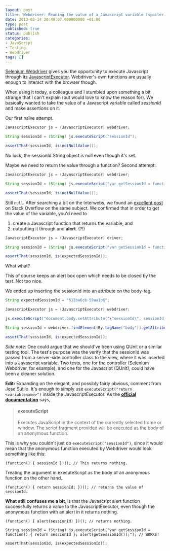 ```yaml
---
layout: post
title: 'Webdriver: Reading the value of a Javascript variable (spoiler: weirdness)'
date: 2013-02-14 20:49:07.000000000 +01:00
type: post
published: true
status: publish
categories:
- JavaScript
- Testing
- Webdriver
tags: []
---
```

[Selenium Webdriver](http://docs.seleniumhq.org/projects/webdriver/ "http://docs.seleniumhq.org/projects/webdriver/") gives you the opportunity to execute Javascript through its [JavascriptExecutor](http://selenium.googlecode.com/svn/trunk/docs/api/java/org/openqa/selenium/JavascriptExecutor.html "http://selenium.googlecode.com/svn/trunk/docs/api/java/org/openqa/selenium/JavascriptExecutor.html"). Webdriver's own functions are usually enough to interact with the browser though.

When using it today, a colleague and I stumbled upon something a bit strange that I can't explain (but would love to know the reason for). We basically wanted to take the value of a Javascript variable called _sessionId_ and make assertions on it.

Our first naïve attempt.

~~~ java
JavascriptExecutor js = (JavascriptExecutor) webdriver;

String sessionId = (String) js.executeScript("sessionId");

assertThat(sessionId, is(notNullValue());
~~~

No luck, the sessionId String object is null even though it's set.

Maybe we need to return the value through a function? Second attempt:

~~~ java
JavascriptExecutor js = (JavascriptExecutor) webdriver;

String sessionId = (String) js.executeScript("var getSessionId = function() { return sessionId }; getSessionId(); ");

assertThat(sessionId, is(notNullValue());
~~~

Still `null`. After searching a bit on the Interwebs, we found an [excellent post](http://stackoverflow.com/questions/13994393/reading-javascript-variables-using-selenium-webdriver "http://stackoverflow.com/questions/13994393/reading-javascript-variables-using-selenium-webdriver") on Stack Overflow on the same subject. We confirmed that in order to get the value of the variable, you'd need to

1.  create a Javascript function that returns the variable, and
2.  outputting it through and **alert**. (?!)

~~~ java
JavascriptExecutor js = (JavascriptExecutor) driver;

String sessionId = (String) js.executeScript("var getSessionId = function() { return sessionId }; alert(getSessionId());");

assertThat(sessionId, is(expectedSessionId));
~~~

What what?

This of course keeps an alert box open which needs to be closed by the test. Not too nice.

We ended up inserting the sessionId into an attribute on the body-tag.

~~~ java
String expectedSessionId = "612ba6cb-59aa1b6";

JavascriptExecutor js = (JavascriptExecutor) webdriver;

js.executeScript("document.body.setAttribute("\"sessionId\", sessionId)");

String sessionId = webdriver.findElement(By.tagName("body")).getAttribute("sessionId");

assertThat(sessionId, is(expectedSessionId));
~~~

_Side note:_ One could argue that we should've been using QUnit or a similar testing tool. The test's purpose was the verify that the sessionId was passed from a server-side controller class to the view, where it was inserted into a Javascript variable. Two tests, one for the controller (Selenium Webdriver, for example), and one for the Javascript (QUnit), could have been a cleaner solution.

**Edit:** Expanding on the elegant, and possibly fairly obvious, comment from Jose Sutilo. It's enough to simply use `executeScript("return <variablename>")` inside the JavascriptExecutor. As the [**official documentation**](http://selenium.googlecode.com/svn/trunk/docs/api/java/org/openqa/selenium/JavascriptExecutor.html "http://selenium.googlecode.com/svn/trunk/docs/api/java/org/openqa/selenium/JavascriptExecutor.html") says,

> #### executeScript
>
> Executes JavaScript in the context of the currently selected frame or window. The script fragment provided will be executed as the body of an anonymous function.

This is why you couldn't just do `executeScript("sessionId")`, since it would mean that the anonymous function executed by Webdriver would look something like this: 

~~~
(function() { sessionId })(); // This returns nothing.
~~~

Treating the argument in executeScript as the body of an anonymous function on the other hand..

~~~
(function() { return sessionId; })(); // returns the value of sessionId.
~~~

**What still confuses me a bit**, is that the Javascript alert function successfully returns a value to the JavascriptExecutor, even though the anonymous function with an alert in it returns nothing.

~~~
(function() { alert(sessionId) })(); // returns nothing.
~~~

~~~
String sessionId = (String) js.executeScript("var getSessionId = function() { return sessionId }; alert(getSessionId());"); // WORKS!

assertThat(sessionId, is(expectedSessionId));
~~~